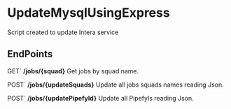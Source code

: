 # UpdateMysqlUsingExpress
Script created to update Intera service

## EndPoints

GET` **/jobs/{squad}**
Get jobs by squad name.

POST` **/jobs/{updateSquads}**
Update all jobs squads names reading Json.

POST` **/jobs/{updatePipefyId}**
Update all PipefyIs reading Json.


